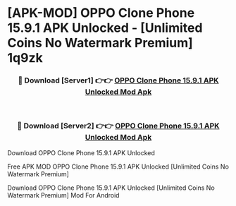 # [APK-MOD] OPPO Clone Phone 15.9.1 APK Unlocked - [Unlimited Coins No Watermark Premium] 1q9zk



<div align="center">
<h3>🔴 Download [Server1] 👉👉 <a href="https://momento.my/?title=OPPO_Clone_Phone_15.9.1_APK_Unlocked">OPPO Clone Phone 15.9.1 APK Unlocked Mod Apk</a></h3><br>

<h3>🔴 Download [Server2] 👉👉 <a href="https://momento.my/?title=OPPO_Clone_Phone_15.9.1_APK_Unlocked">OPPO Clone Phone 15.9.1 APK Unlocked Mod Apk</a></h3>
</div>



Download OPPO Clone Phone 15.9.1 APK Unlocked 

Free APK MOD OPPO Clone Phone 15.9.1 APK Unlocked [Unlimited Coins No Watermark Premium]

Download OPPO Clone Phone 15.9.1 APK Unlocked [Unlimited Coins No Watermark Premium] Mod For Android
